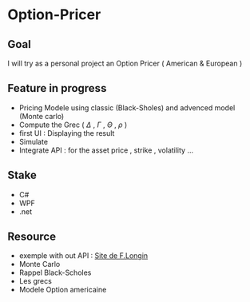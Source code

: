 # Option-Pricer

## Goal 

I will try as a personal project an Option Pricer ( American &amp; European ) 


## Feature in progress 

- Pricing Modele using classic (Black-Sholes) and advenced model (Monte carlo)
- Compute the Grec ( $\Delta$ , $\Gamma$ , $\Theta$ , $\rho$ )
- first UI : Displaying the result 
- Simulate
- Integrate API : for the asset price , strike ,  volatility ...

## Stake

- C#
- WPF
- .net 


## Resource

- exemple with out API : [Site de F.Longin](https://www.longin.fr/Ressources_Outils/Pricers/Actions/Call_put_standards_dividendes_continus/options_standards_actions_calls_puts_pricer.php)
- Monte Carlo
- Rappel Black-Scholes
- Les grecs
- Modele Option americaine



